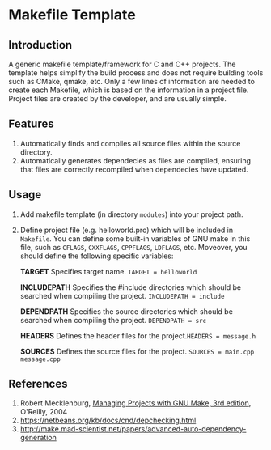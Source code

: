 # Makefile Template

## Introduction

A generic makefile template/framework for C and C++ projects. The template helps simplify the build process and does not require building tools such as CMake, qmake, etc. Only a few lines of information are needed to create each Makefile, which is based on the information in a project file. Project files are created by the developer, and are usually simple.

## Features

1. Automatically finds and compiles all source files within the source directory.
2. Automatically generates dependecies as files are compiled, ensuring that files are correctly recompiled when dependecies have updated.

## Usage

1. Add makefile template (in directory `modules`) into your project path.

2. Define project file (e.g. helloworld.pro) which will be included in `Makefile`. You can define some built-in variables of GNU make in this file, such as `CFLAGS`, `CXXFLAGS`, `CPPFLAGS`, `LDFLAGS`, etc. Moveover, you should define the following specific variables:

     **TARGET**
     Specifies target name. `TARGET = helloworld`

     **INCLUDEPATH**
     Specifies the #include directories which should be searched when compiling the project. `INCLUDEPATH = include`

     **DEPENDPATH**
     Specifies the source directories which should be searched when compiling the project. `DEPENDPATH = src`

     **HEADERS**
     Defines the header files for the project.`HEADERS = message.h`

     **SOURCES**
     Defines the source files for the project. `SOURCES = main.cpp message.cpp`

## References
1. Robert Mecklenburg, [Managing Projects with GNU Make, 3rd edition](http://shop.oreilly.com/product/9780596006105.do), O'Reilly, 2004
2. https://netbeans.org/kb/docs/cnd/depchecking.html
3. http://make.mad-scientist.net/papers/advanced-auto-dependency-generation
